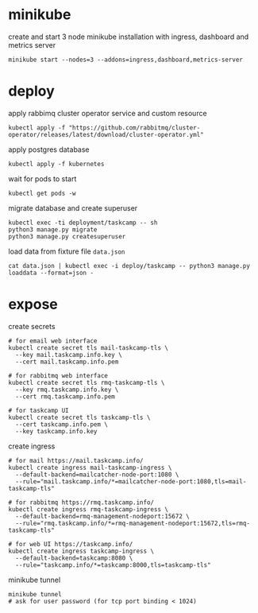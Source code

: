 # minikube

create and start 3 node minikube installation with ingress, dashboard and metrics server
```shell
minikube start --nodes=3 --addons=ingress,dashboard,metrics-server
```

# deploy

apply rabbimq cluster operator service and custom resource
```shell
kubectl apply -f "https://github.com/rabbitmq/cluster-operator/releases/latest/download/cluster-operator.yml"
```

apply postgres database
```shell
kubectl apply -f kubernetes
```
wait for pods to start

```shell
kubectl get pods -w
```

migrate database and create superuser
```shell
kubectl exec -ti deployment/taskcamp -- sh
python3 manage.py migrate
python3 manage.py createsuperuser
```

load data from fixture file `data.json`
```shell
cat data.json | kubectl exec -i deploy/taskcamp -- python3 manage.py loaddata --format=json -
```

# expose

create secrets
```shell
# for email web interface
kubectl create secret tls mail-taskcamp-tls \
  --key mail.taskcamp.info.key \
  --cert mail.taskcamp.info.pem

# for rabbitmq web interface
kubectl create secret tls rmq-taskcamp-tls \
  --key rmq.taskcamp.info.key \
  --cert rmq.taskcamp.info.pem 

# for taskcamp UI
kubectl create secret tls taskcamp-tls \
  --cert taskcamp.info.pem \
  --key taskcamp.info.key                                
```

create ingress
```shell
# for mail https://mail.taskcamp.info/
kubectl create ingress mail-taskcamp-ingress \
  --default-backend=mailcatcher-node-port:1080 \
  --rule="mail.taskcamp.info/*=mailcatcher-node-port:1080,tls=mail-taskcamp-tls"

# for rabbitmq https://rmq.taskcamp.info/
kubectl create ingress rmq-taskcamp-ingress \
  --default-backend=rmq-management-nodeport:15672 \
  --rule="rmq.taskcamp.info/*=rmq-management-nodeport:15672,tls=rmq-taskcamp-tls"
    
# for web UI https://taskcamp.info/
kubectl create ingress taskcamp-ingress \
  --default-backend=taskcamp:8080 \
  --rule="taskcamp.info/*=taskcamp:8000,tls=taskcamp-tls"
```

minikube tunnel
```shell
minikube tunnel
# ask for user password (for tcp port binding < 1024)
```